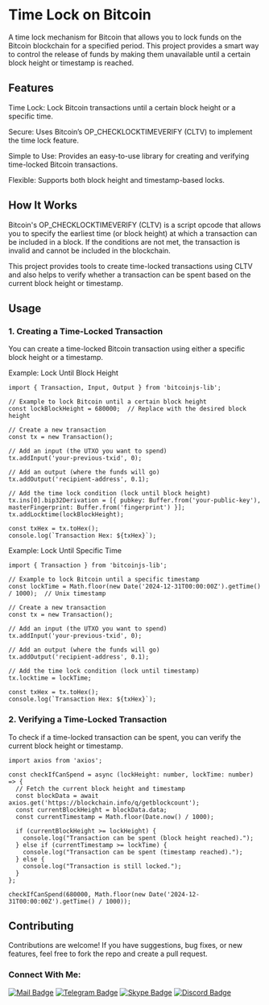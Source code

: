 # Time Lock on Bitcoin
A time lock mechanism for Bitcoin that allows you to lock funds on the Bitcoin blockchain for a specified period. This project provides a smart way to control the release of funds by making them unavailable until a certain block height or timestamp is reached.

## Features
Time Lock: Lock Bitcoin transactions until a certain block height or a specific time.

Secure: Uses Bitcoin’s OP_CHECKLOCKTIMEVERIFY (CLTV) to implement the time lock feature.

Simple to Use: Provides an easy-to-use library for creating and verifying time-locked Bitcoin transactions.

Flexible: Supports both block height and timestamp-based locks.

## How It Works
Bitcoin's OP_CHECKLOCKTIMEVERIFY (CLTV) is a script opcode that allows you to specify the earliest time (or block height) at which a transaction can be included in a block. If the conditions are not met, the transaction is invalid and cannot be included in the blockchain.

This project provides tools to create time-locked transactions using CLTV and also helps to verify whether a transaction can be spent based on the current block height or timestamp.

## Usage
### 1. Creating a Time-Locked Transaction
You can create a time-locked Bitcoin transaction using either a specific block height or a timestamp.

Example: Lock Until Block Height
```
import { Transaction, Input, Output } from 'bitcoinjs-lib';

// Example to lock Bitcoin until a certain block height
const lockBlockHeight = 680000;  // Replace with the desired block height

// Create a new transaction
const tx = new Transaction();

// Add an input (the UTXO you want to spend)
tx.addInput('your-previous-txid', 0);

// Add an output (where the funds will go)
tx.addOutput('recipient-address', 0.1);

// Add the time lock condition (lock until block height)
tx.ins[0].bip32Derivation = [{ pubkey: Buffer.from('your-public-key'), masterFingerprint: Buffer.from('fingerprint') }];
tx.addLocktime(lockBlockHeight);

const txHex = tx.toHex();
console.log(`Transaction Hex: ${txHex}`);

```
Example: Lock Until Specific Time
```
import { Transaction } from 'bitcoinjs-lib';

// Example to lock Bitcoin until a specific timestamp
const lockTime = Math.floor(new Date('2024-12-31T00:00:00Z').getTime() / 1000);  // Unix timestamp

// Create a new transaction
const tx = new Transaction();

// Add an input (the UTXO you want to spend)
tx.addInput('your-previous-txid', 0);

// Add an output (where the funds will go)
tx.addOutput('recipient-address', 0.1);

// Add the time lock condition (lock until timestamp)
tx.locktime = lockTime;

const txHex = tx.toHex();
console.log(`Transaction Hex: ${txHex}`);
```

### 2. Verifying a Time-Locked Transaction
To check if a time-locked transaction can be spent, you can verify the current block height or timestamp.
```
import axios from 'axios';

const checkIfCanSpend = async (lockHeight: number, lockTime: number) => {
  // Fetch the current block height and timestamp
  const blockData = await axios.get('https://blockchain.info/q/getblockcount');
  const currentBlockHeight = blockData.data;
  const currentTimestamp = Math.floor(Date.now() / 1000);

  if (currentBlockHeight >= lockHeight) {
    console.log("Transaction can be spent (block height reached).");
  } else if (currentTimestamp >= lockTime) {
    console.log("Transaction can be spent (timestamp reached).");
  } else {
    console.log("Transaction is still locked.");
  }
};

checkIfCanSpend(680000, Math.floor(new Date('2024-12-31T00:00:00Z').getTime() / 1000));
```

## Contributing
Contributions are welcome! If you have suggestions, bug fixes, or new features, feel free to fork the repo and create a pull request.

### Connect With Me:

[![Mail Badge](https://img.shields.io/badge/Gmail-D14836?style=for-the-badge&logo=gmail&logoColor=white)](mailto:nikolic.miloje0507@gmail.com)
[![Telegram Badge](https://img.shields.io/badge/Telegram-2CA5E0?style=for-the-badge&logo=telegram&logoColor=white)](https://t.me/mylord1_1)
[![Skype Badge](https://img.shields.io/badge/Skype-00AFF0?style=for-the-badge&logo=skype&logoColor=white)](https://join.skype.com/ubWuVGchDEnU)
[![Discord Badge](https://img.shields.io/badge/Discord-5865F2?style=for-the-badge&logo=discord&logoColor=white)](https://discord.com/users/509337382810550280)
